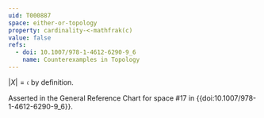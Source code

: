 ```yaml
---
uid: T000887
space: either-or-topology
property: cardinality-<-mathfrak(c)
value: false
refs:
  - doi: 10.1007/978-1-4612-6290-9_6
    name: Counterexamples in Topology
---
```

$|X| = \mathfrak{c}$ by definition.

Asserted in the General Reference Chart for space #17 in
{{doi:10.1007/978-1-4612-6290-9_6}}.
